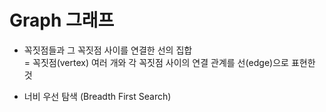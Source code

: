 # Graph 그래프

- 꼭짓점들과 그 꼭짓점 사이를 연결한 선의 집합  
= 꼭짓점(vertex) 여러 개와 각 꼭짓점 사이의 연결 관계를 선(edge)으로 표현한 것

- 너비 우선 탐색 (Breadth First Search)